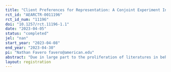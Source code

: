 ```yaml
---
title: "Client Preferences for Representation: A Conjoint Experiment Involving Symbolic Representation and Representative Role Acceptance Cues"
rct_id: "AEARCTR-0011196"
rct_id_num: "11196"
doi: "10.1257/rct.11196-1.1"
date: "2023-04-05"
status: "completed"
jel: "nan"
start_year: "2023-04-08"
end_year: "2023-04-30"
pi: "Nathan Favero favero@american.edu"
abstract: "Due in large part to the proliferation of literatures in behavioral public administration, citizen-state interactions, administrative burden, and coproduction in public services, the micro-foundations of citizen behavior have seen significant growth in recent years. As part of this agenda, the once conventional depictions of citizens as passive participants in bureaucratic encounters are being replaced with depictions of citizens as active participants who express agency, preference, and choice. Indeed, these recent theoretical and empirical developments emphasize that citizens are not a monolithic group, but rather that individual experiences, sociodemographic identities, and social constructions are all important characteristics that shape how citizens interact with bureaucracy, and who they choose to interact with. We use a conjoint experiment to explore how citizens, when they have options, choose bureaucrats and the types of values, choices, and tradeoffs inherent to these decisions. Building on prior work examining citizen preferences for symbolic representation, we examine whether preferences for in-group symbolic representation (having a bureaucrat who "looks like me") are dampened in the presence of substantive cues regarding representative role acceptance (bureaucrats adopting the role of advancing the interests of a particular social group)."
layout: registration
---
```


